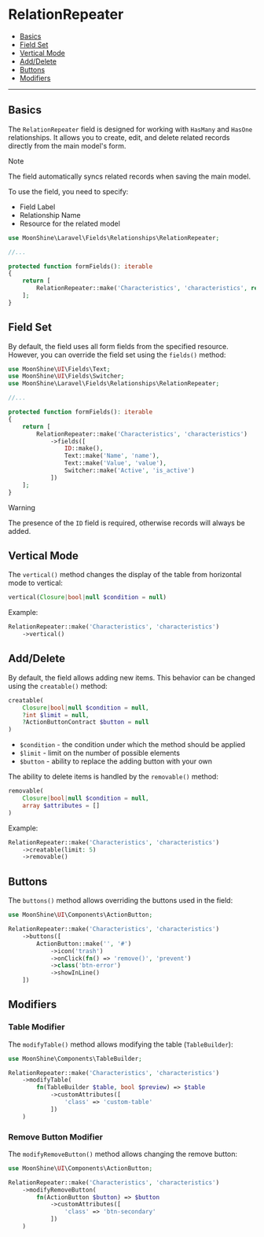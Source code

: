 # RelationRepeater

- [Basics](#basics)
- [Field Set](#fields)
- [Vertical Mode](#vertical)
- [Add/Delete](#creatable-removable)
- [Buttons](#buttons)
- [Modifiers](#modify)

---

<a name="basics"></a>
## Basics

The `RelationRepeater` field is designed for working with `HasMany` and `HasOne` relationships. It allows you to create, edit, and delete related records directly from the main model's form.

> [!NOTE]
> The field automatically syncs related records when saving the main model.

To use the field, you need to specify:
- Field Label
- Relationship Name
- Resource for the related model

```php
use MoonShine\Laravel\Fields\Relationships\RelationRepeater;

//...

protected function formFields(): iterable
{
    return [
        RelationRepeater::make('Characteristics', 'characteristics', resource: CharacteristicResource::class)
    ];
}
```

<a name="fields"></a>
## Field Set

By default, the field uses all form fields from the specified resource. However, you can override the field set using the `fields()` method:

```php
use MoonShine\UI\Fields\Text;
use MoonShine\UI\Fields\Switcher;
use MoonShine\Laravel\Fields\Relationships\RelationRepeater;

//...

protected function formFields(): iterable
{
    return [
        RelationRepeater::make('Characteristics', 'characteristics')
            ->fields([
                ID::make(),
                Text::make('Name', 'name'),
                Text::make('Value', 'value'),
                Switcher::make('Active', 'is_active')
            ])
    ];
}
```

> [!WARNING]
> The presence of the `ID` field is required, otherwise records will always be added.

<a name="vertical"></a>
## Vertical Mode

The `vertical()` method changes the display of the table from horizontal mode to vertical:

```php
vertical(Closure|bool|null $condition = null)
```

Example:

```php
RelationRepeater::make('Characteristics', 'characteristics')
    ->vertical()
```

<a name="creatable-removable"></a>
## Add/Delete

By default, the field allows adding new items. This behavior can be changed using the `creatable()` method:

```php
creatable(
    Closure|bool|null $condition = null,
    ?int $limit = null,
    ?ActionButtonContract $button = null
)
```

- `$condition` - the condition under which the method should be applied
- `$limit` - limit on the number of possible elements
- `$button` - ability to replace the adding button with your own

The ability to delete items is handled by the `removable()` method:

```php
removable(
    Closure|bool|null $condition = null,
    array $attributes = []
)
```

Example:

```php
RelationRepeater::make('Characteristics', 'characteristics')
    ->creatable(limit: 5)
    ->removable()
```

<a name="buttons"></a>
## Buttons

The `buttons()` method allows overriding the buttons used in the field:

```php
use MoonShine\UI\Components\ActionButton;

RelationRepeater::make('Characteristics', 'characteristics')
    ->buttons([
        ActionButton::make('', '#')
            ->icon('trash')
            ->onClick(fn() => 'remove()', 'prevent')
            ->class('btn-error')
            ->showInLine()
    ])
```

<a name="modify"></a>
## Modifiers

### Table Modifier

The `modifyTable()` method allows modifying the table (`TableBuilder`):

```php
use MoonShine\Components\TableBuilder;

RelationRepeater::make('Characteristics', 'characteristics')
    ->modifyTable(
        fn(TableBuilder $table, bool $preview) => $table
            ->customAttributes([
                'class' => 'custom-table'
            ])
    )
```

### Remove Button Modifier

The `modifyRemoveButton()` method allows changing the remove button:

```php
use MoonShine\UI\Components\ActionButton;

RelationRepeater::make('Characteristics', 'characteristics')
    ->modifyRemoveButton(
        fn(ActionButton $button) => $button
            ->customAttributes([
                'class' => 'btn-secondary'
            ])
    )
``` 